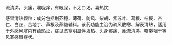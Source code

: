 流清涕，头痛，喉咙痒，有眼屎，不太口渴，喜热饮

感冒清热颗粒：成分包括荆芥穗、薄荷、防风、柴胡、紫苏叶、葛根、桔梗、杏仁、白芷、苦地丁、芦根及蔗糖辅料。该药功能主治为疏风散寒、解表清热，适用于外感风寒内有蕴热证，症见恶寒明显伴发热、头身疼痛、鼻流清涕、咳嗽咽干等风寒感冒症状。

